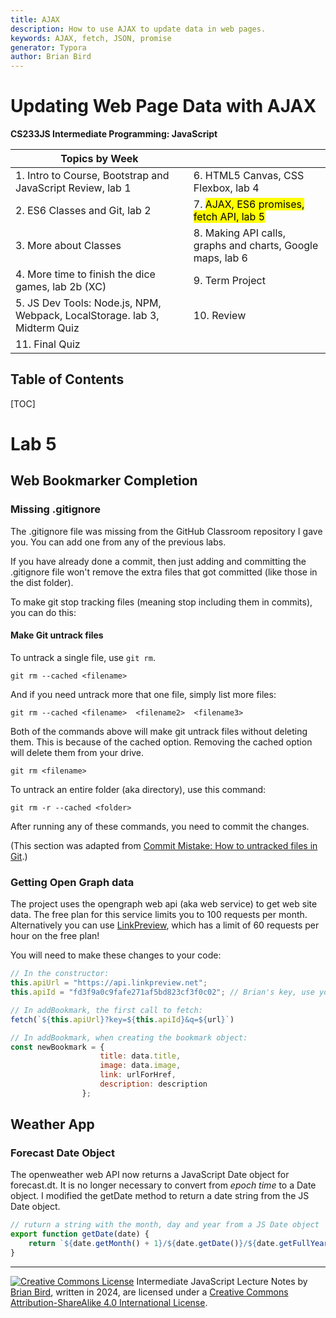 ```yaml
---
title: AJAX
description: How to use AJAX to update data in web pages.
keywords: AJAX, fetch, JSON, promise
generator: Typora
author: Brian Bird
---
```


<h1>Updating Web Page Data with AJAX</h1>

**CS233JS Intermediate Programming: JavaScript**

| Topics by Week                                               |                                                            |
| ------------------------------------------------------------ | ---------------------------------------------------------- |
| 1. Intro to Course, Bootstrap and JavaScript Review, lab 1   | 6. HTML5 Canvas, CSS Flexbox, lab 4                        |
| 2. ES6 Classes and Git, lab 2                                | 7. <mark>AJAX, ES6 promises, fetch API, lab 5</mark>       |
| 3. More about Classes                                        | 8. Making API calls, graphs and charts, Google maps, lab 6 |
| 4. More time to finish the dice games, lab 2b (XC)           | 9. Term Project                                            |
| 5. JS Dev Tools: Node.js, NPM, Webpack, LocalStorage. lab 3, Midterm Quiz | 10. Review                                                 |
| 11. Final Quiz                                               |                                                            |

<h2>Table of Contents</h2>

[TOC]

# Lab 5

## Web Bookmarker Completion

### Missing .gitignore

The .gitignore file was missing from the GitHub Classroom repository I gave you. You can add one from any of the previous labs. 

If you have already done a commit, then just adding and committing the .gitignore file won't remove the extra files that got committed (like those in the dist folder).

To make git stop tracking files (meaning stop including them in commits), you can do this:

#### Make Git untrack files

To untrack a single file, use `git rm`.

```
git rm --cached <filename>
```

And if you need untrack more that one file, simply list more files:

```
git rm --cached <filename>  <filename2>  <filename3>
```

Both of the commands above will make git untrack files without deleting them. This is because of the cached option. Removing the cached option will delete them from your drive.

```
git rm <filename>
```

To untrack an entire folder (aka directory), use this command:

```
git rm -r --cached <folder>
```

After running any of these commands, you need to commit the changes. 

(This section was adapted from [Commit Mistake: How to untracked files in Git](https://sufiyanyasa.com/blog/git-untrack-file/).)

### Getting Open Graph data

The project uses the opengraph web api (aka web service) to get web site data. The free plan for this service limits you to 100 requests per month. Alternatively you can use [LinkPreview](https://www.linkpreview.net/), which has a limit of 60 requests per hour on the free plan!

You will need to make these changes to your code:

```javascript
// In the constructor:
this.apiUrl = "https://api.linkpreview.net";
this.apiId = "fd3f9a0c9fafe271af5bd823cf3f0c02"; // Brian's key, use your own key

// In addBookmark, the first call to fetch:
fetch(`${this.apiUrl}?key=${this.apiId}&q=${url}`)

// In addBookmark, when creating the bookmark object:
const newBookmark = {
                    title: data.title,
                    image: data.image,
                    link: urlForHref,
                    description: description
                };
```



## Weather App

### Forecast Date Object

The openweather web API now returns a JavaScript Date object for forecast.dt. It is no longer necessary to convert from *epoch time* to a Date object. I modified the getDate method to return a date string from the JS Date object.

```javascript
// ruturn a string with the month, day and year from a JS Date object
export function getDate(date) {
    return `${date.getMonth() + 1}/${date.getDate()}/${date.getFullYear()}`;
}

```



---

[![Creative Commons License](https://i.creativecommons.org/l/by-sa/4.0/88x31.png)](http://creativecommons.org/licenses/by-sa/4.0/) Intermediate JavaScript Lecture Notes by [Brian Bird](https://profbird.dev), written in <time>2024</time>, are licensed under a [Creative Commons Attribution-ShareAlike 4.0 International License](http://creativecommons.org/licenses/by-sa/4.0/). 